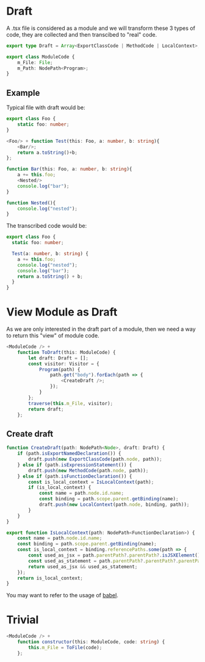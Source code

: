# Draft

A .tsx file is considered as a module and we will transform these 3 types of code, they are collected and then transcibed to "real" code.

```typescript
export type Draft = Array<ExportClassCode | MethodCode | LocalContext>;
```

```typescript
export class ModuleCode {
    m_File: File;
    m_Path: NodePath<Program>;
}
```

## Example

Typical file with draft would be:

```typescript
export class Foo {
    static foo: number;
}

<Foo/> + function Test(this: Foo, a: number, b: string){
    <Bar/>;
    return a.toString()+b;
};

function Bar(this: Foo, a: number, b: string){
    a += this.foo;
    <Nested/>
    console.log("bar");
}

function Nested(){
    console.log("nested");
}
```

The transcribed code would be:

```typescript
export class Foo {
  static foo: number;

  Test(a: number, b: string) {
    a += this.foo;
    console.log("nested");
    console.log("bar");
    return a.toString() + b;
  }
}
```

# View Module as Draft

As we are only interested in the draft part of a module, then we need a way to return this "view" of module code.

```typescript
<ModuleCode /> +
    function ToDraft(this: ModuleCode) {
        let draft: Draft = [];
        const visitor: Visitor = {
            Program(path) {
                path.get("body").forEach(path => {
                    <CreateDraft />;
                });
            }
        };
        traverse(this.m_File, visitor);
        return draft;
    };
```

## Create draft

```typescript
function CreateDraft(path: NodePath<Node>, draft: Draft) {
    if (path.isExportNamedDeclaration()) {
        draft.push(new ExportClassCode(path.node, path));
    } else if (path.isExpressionStatement()) {
        draft.push(new MethodCode(path.node, path));
    } else if (path.isFunctionDeclaration()) {
        const is_local_context = IsLocalContext(path);
        if (is_local_context) {
            const name = path.node.id.name;
            const binding = path.scope.parent.getBinding(name);
            draft.push(new LocalContext(path.node, binding, path));
        }
    }
}
```

```typescript
export function IsLocalContext(path: NodePath<FunctionDeclaration>) {
    const name = path.node.id.name;
    const binding = path.scope.parent.getBinding(name);
    const is_local_context = binding.referencePaths.some(path => {
        const used_as_jsx = path.parentPath?.parentPath?.isJSXElement();
        const used_as_statement = path.parentPath?.parentPath?.parentPath?.isExpressionStatement();
        return used_as_jsx && used_as_statement;
    });
    return is_local_context;
}
```

You may want to refer to the usage of [babel](https://github.com/jamiebuilds/babel-handbook/blob/master/translations/en/plugin-handbook.md#toc-bindings).

# Trivial

```typescript
<ModuleCode /> +
    function constructor(this: ModuleCode, code: string) {
        this.m_File = ToFile(code);
    };
```